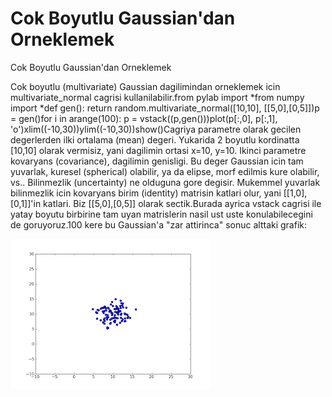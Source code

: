 # Cok Boyutlu Gaussian'dan Orneklemek




Cok Boyutlu Gaussian'dan Orneklemek



Cok boyutlu (multivariate) Gaussian dagilimindan orneklemek icin multivariate_normal cagrisi kullanilabilir.from pylab import *from numpy import *def gen(): return random.multivariate_normal([10,10], [[5,0],[0,5]])p = gen()for i in arange(100):  p = vstack((p,gen()))plot(p[:,0], p[:,1], 'o')xlim((-10,30))ylim((-10,30))show()Cagriya parametre olarak gecilen degerlerden ilki ortalama (mean) degeri. Yukarida 2 boyutlu kordinatta [10,10] olarak vermisiz, yani dagilimin ortasi x=10, y=10. Ikinci parametre kovaryans (covariance), dagilimin genisligi. Bu deger Gaussian icin tam yuvarlak, kuresel (spherical) olabilir, ya da elipse, morf edilmis kure olabilir, vs.. Bilinmezlik (uncertainty) ne olduguna gore degisir. Mukemmel yuvarlak bilinmezlik icin kovaryans birim (identity) matrisin katlari olur, yani [[1,0],[0,1]]'in katlari. Biz [[5,0],[0,5]] olarak sectik.Burada ayrica vstack cagrisi ile yatay boyutu birbirine tam uyan matrislerin nasil ust uste konulabilecegini de goruyoruz.100 kere bu Gaussian'a "zar attirinca" sonuc alttaki grafik:




![](gaussian_2d.png)
